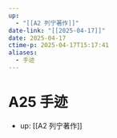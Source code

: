 ```yaml
---
up:
  - "[[A2 列宁著作]]"
date-link: "[[2025-04-17]]"
date: 2025-04-17
ctime-p: 2025-04-17T15:17:41
aliases:
  - 手迹
---
```


# A25 手迹

- up: [[A2 列宁著作]]
